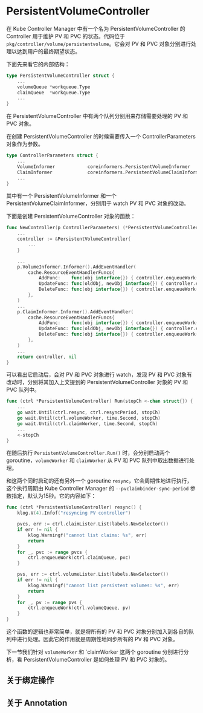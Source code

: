 # PersistentVolumeController #

在 Kube Controller Manager 中有一个名为 PersistentVolumeController 的 Controller 用于维护 PV 和 PVC 的状态。代码位于 `pkg/controller/volume/persistentvolume`。它会对 PV 和 PVC 对象分别进行处理以达到用户的最终期望状态。

下面先来看它的内部结构：

``` go
type PersistentVolumeController struct {
    ...
	volumeQueue *workqueue.Type
	claimQueue  *workqueue.Type
    ...
}
```

在 PersistentVolumeController 中有两个队列分别用来存储需要处理的 PV 和 PVC 对象。

在创建 PersistentVolumeController 的时候需要传入一个 ControllerParameters 对象作为参数。

``` go
type ControllerParameters struct {
    ...
	VolumeInformer            coreinformers.PersistentVolumeInformer
	ClaimInformer             coreinformers.PersistentVolumeClaimInformer
    ...
}
```

其中有一个 PersistentVolumeInformer 和一个 PersistentVolumeClaimInformer，分别用于 watch PV 和 PVC 对象的改动。

下面是创建 PersistentVolumeController 对象的函数：

``` go
func NewController(p ControllerParameters) (*PersistentVolumeController, error) {
    ...
	controller := &PersistentVolumeController{
        ...
	}

    ...
	p.VolumeInformer.Informer().AddEventHandler(
		cache.ResourceEventHandlerFuncs{
			AddFunc:    func(obj interface{}) { controller.enqueueWork(controller.volumeQueue, obj) },
			UpdateFunc: func(oldObj, newObj interface{}) { controller.enqueueWork(controller.volumeQueue, newObj) },
			DeleteFunc: func(obj interface{}) { controller.enqueueWork(controller.volumeQueue, obj) },
		},
	)
    ...
	p.ClaimInformer.Informer().AddEventHandler(
		cache.ResourceEventHandlerFuncs{
			AddFunc:    func(obj interface{}) { controller.enqueueWork(controller.claimQueue, obj) },
			UpdateFunc: func(oldObj, newObj interface{}) { controller.enqueueWork(controller.claimQueue, newObj) },
			DeleteFunc: func(obj interface{}) { controller.enqueueWork(controller.claimQueue, obj) },
		},
	)
    ...
	return controller, nil
}
```

可以看出它启动后，会对 PV 和 PVC 对象进行 watch，发现 PV 和 PVC 对象有改动时，分别将其加入上文提到的 PersistentVolumeController 对象的 PV 和 PVC 队列中。

``` go
func (ctrl *PersistentVolumeController) Run(stopCh <-chan struct{}) {
    ...
	go wait.Until(ctrl.resync, ctrl.resyncPeriod, stopCh)
	go wait.Until(ctrl.volumeWorker, time.Second, stopCh)
	go wait.Until(ctrl.claimWorker, time.Second, stopCh)
    ...
	<-stopCh
}
```

在随后执行 `PersistentVolumeController.Run()` 时，会分别启动两个 goroutine，`volumeWorker` 和 `claimWorker` 从 PV 和 PVC 队列中取出数据进行处理。

和这两个同时启动的还有另外一个 goroutine `resync`，它会周期性地进行执行，这个执行周期由 Kube Controller Manager 的 `--pvclaimbinder-sync-period` 参数指定，默认为15秒。它的内容如下：

``` go
func (ctrl *PersistentVolumeController) resync() {
	klog.V(4).Infof("resyncing PV controller")

	pvcs, err := ctrl.claimLister.List(labels.NewSelector())
	if err != nil {
		klog.Warningf("cannot list claims: %s", err)
		return
	}
	for _, pvc := range pvcs {
		ctrl.enqueueWork(ctrl.claimQueue, pvc)
	}

	pvs, err := ctrl.volumeLister.List(labels.NewSelector())
	if err != nil {
		klog.Warningf("cannot list persistent volumes: %s", err)
		return
	}
	for _, pv := range pvs {
		ctrl.enqueueWork(ctrl.volumeQueue, pv)
	}
}
```

这个函数的逻辑也非常简单，就是将所有的 PV 和 PVC 对象分别加入到各自的队列中进行处理。因此它的作用就是周期性地同步所有的 PV 和 PVC 对象。

下一节我们针对 `volumeWorker` 和 `claimWorker 这两个 goroutine 分别进行分析，看 PersistentVolumeController 是如何处理 PV 和 PVC 对象的。

## 关于绑定操作 ##

<TODO></TODO>

## 关于 Annotation ##

<TODO></TODO>
